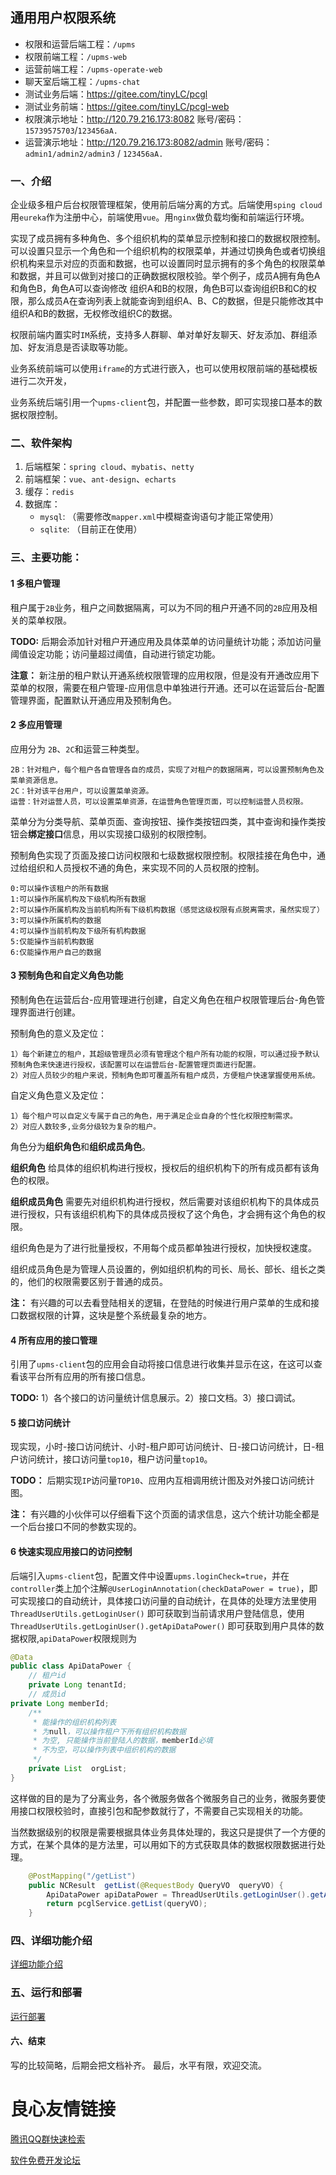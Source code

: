 ## 通用用户权限系统


- 权限和运营后端工程：`/upms`
- 权限前端工程：`/upms-web`
- 运营前端工程：`/upms-operate-web`
- 聊天室后端工程：`/upms-chat`
- 测试业务后端：https://gitee.com/tinyLC/pcgl
- 测试业务前端：https://gitee.com/tinyLC/pcgl-web
- 权限演示地址：http://120.79.216.173:8082         账号/密码： `15739575703`/`123456aA.`
- 运营演示地址：http://120.79.216.173:8082/admin   账号/密码：`admin1/admin2/admin3` / `123456aA.`

### 一、介绍
企业级多租户后台权限管理框架，使用前后端分离的方式。后端使用`sping cloud` 用`eureka`作为注册中心，前端使用`vue`。用`nginx`做负载均衡和前端运行环境。

实现了成员拥有多种角色、多个组织机构的菜单显示控制和接口的数据权限控制。可以设置只显示一个角色和一个组织机构的权限菜单，并通过切换角色或者切换组织机构来显示对应的页面和数据，也可以设置同时显示拥有的多个角色的权限菜单和数据，并且可以做到对接口的正确数据权限校验。举个例子，成员A拥有角色A和角色B，角色A可以查询修改 组织A和B的权限，角色B可以查询组织B和C的权限，那么成员A在查询列表上就能查询到组织A、B、C的数据，但是只能修改其中组织A和B的数据，无权修改组织C的数据。


权限前端内置实时`IM`系统，支持多人群聊、单对单好友聊天、好友添加、群组添加、好友消息是否读取等功能。

业务系统前端可以使用`iframe`的方式进行嵌入，也可以使用权限前端的基础模板进行二次开发，

业务系统后端引用一个`upms-client`包，并配置一些参数，即可实现接口基本的数据权限控制。


### 二、软件架构 
1. 后端框架：`spring cloud`、`mybatis`、`netty`
2. 前端框架：`vue`、`ant-design`、`echarts`
3. 缓存：`redis`
4. 数据库：
    - `mysql`:  （需要修改`mapper.xml`中模糊查询语句才能正常使用）
    - `sqlite`:  （目前正在使用）




### 三、主要功能：

#### 1 多租户管理

租户属于`2B`业务，租户之间数据隔离，可以为不同的租户开通不同的`2B`应用及相关的菜单权限。

**TODO:** 后期会添加针对租户开通应用及具体菜单的访问量统计功能；添加访问量阈值设定功能；访问量超过阈值，自动进行锁定功能。

**注意：** 新注册的租户默认开通系统权限管理的应用权限，但是没有开通改应用下菜单的权限，需要在租户管理-应用信息中单独进行开通。还可以在运营后台-配置管理界面，配置默认开通应用及预制角色。

#### 2 多应用管理

应用分为 `2B`、`2C`和运营三种类型。
```
2B：针对租户，每个租户各自管理各自的成员，实现了对租户的数据隔离，可以设置预制角色及菜单资源信息。
2C：针对该平台用户，可以设置菜单资源。
运营：针对运营人员，可以设置菜单资源，在运营角色管理页面，可以控制运营人员权限。
```
菜单分为分类导航、菜单页面、查询按钮、操作类按钮四类，其中查询和操作类按钮会**绑定接口**信息，用以实现接口级别的权限控制。

预制角色实现了页面及接口访问权限和七级数据权限控制。权限挂接在角色中，通过给组织和人员授权不通的角色，来实现不同的人员权限的控制。

``` 
0:可以操作该租户的所有数据
1:可以操作所属机构及下级机构所有数据
2:可以操作所属机构及当前机构所有下级机构数据（感觉这级权限有点脱离需求，虽然实现了）
3:可以操作所属机构的数据
4:可以操作当前机构及下级所有机构数据
5:仅能操作当前机构数据
6:仅能操作用户自己的数据
```

#### 3 预制角色和自定义角色功能

预制角色在运营后台-应用管理进行创建，自定义角色在租户权限管理后台-角色管理界面进行创建。

预制角色的意义及定位：

```
1）每个新建立的租户，其超级管理员必须有管理这个租户所有功能的权限，可以通过授予默认预制角色来快速进行授权，该配置可以在运营后台-配置管理页面进行配置。
2）对应人员较少的租户来说，预制角色即可覆盖所有租户成员，方便租户快速掌握使用系统。
```

自定义角色意义及定位：

```
1）每个租户可以自定义专属于自己的角色，用于满足企业自身的个性化权限控制需求。
2）对应人数较多,业务分级较为复杂的租户。
```

角色分为**组织角色**和**组织成员角色**。

**组织角色** 给具体的组织机构进行授权，授权后的组织机构下的所有成员都有该角色的权限。

**组织成员角色** 需要先对组织机构进行授权，然后需要对该组织机构下的具体成员进行授权，只有该组织机构下的具体成员授权了这个角色，才会拥有这个角色的权限。

组织角色是为了进行批量授权，不用每个成员都单独进行授权，加快授权速度。

组织成员角色是为管理人员设置的，例如组织机构的司长、局长、部长、组长之类的，他们的权限需要区别于普通的成员。

**注：** 有兴趣的可以去看登陆相关的逻辑，在登陆的时候进行用户菜单的生成和接口数据权限的计算，这块是整个系统最复杂的地方。

#### 4 所有应用的接口管理

引用了`upms-client`包的应用会自动将接口信息进行收集并显示在这，在这可以查看该平台所有应用的所有接口信息。

**TODO:** 1）各个接口的访问量统计信息展示。2）接口文档。3）接口调试。

#### 5 接口访问统计

现实现，小时-接口访问统计、小时-租户即可访问统计、日-接口访问统计，日-租户访问统计，接口访问量`top10`，租户访问量`top10`。

**TODO：** 后期实现`IP`访问量`TOP10`、应用内互相调用统计图及对外接口访问统计图。

**注：** 有兴趣的小伙伴可以仔细看下这个页面的请求信息，这六个统计功能全都是一个后台接口不同的参数实现的。

#### 6 快速实现应用接口的访问控制

后端引入`upms-client`包，配置文件中设置`upms.loginCheck=true`，并在`controller`类上加个注解`@UserLoginAnnotation(checkDataPower = true)`，即可实现接口的自动统计，具体接口访问量的自动统计，在具体的处理方法里使用 `ThreadUserUtils.getLoginUser()` 即可获取到当前请求用户登陆信息，使用 `ThreadUserUtils.getLoginUser().getApiDataPower()` 即可获取到用户具体的数据权限,`apiDataPower`权限规则为

```java
@Data
public class ApiDataPower {
    // 租户id
    private Long tenantId;
    // 成员id
private Long memberId;
    /**
     * 能操作的组织机构列表
     * 为null，可以操作租户下所有组织机构数据
     * 为空, 只能操作当前登陆人的数据，memberId必填
     * 不为空，可以操作列表中组织机构的数据
     */
    private List  orgList;
}
```
这样做的目的是为了分离业务，各个微服务做各个微服务自己的业务，微服务要使用接口权限校验时，直接引包和配参数就行了，不需要自己实现相关的功能。
​

当然数据级别的权限是需要根据具体业务具体处理的，我这只是提供了一个方便的方式，在某个具体的是方法里，可以用如下的方式获取具体的数据权限数据进行处理。

```java
    @PostMapping("/getList")
    public NCResult  getList(@RequestBody QueryVO  queryVO) {
        ApiDataPower apiDataPower = ThreadUserUtils.getLoginUser().getApiDataPower();
        return pcglService.getList(queryVO);
    }
```

### 四、详细功能介绍

[详细功能介绍](_docs/详细功能介绍.md)

### 五、运行和部署

[运行部署](_docs/运行部署.md)

#### 六、结束

写的比较简略，后期会把文档补齐。
最后，水平有限，欢迎交流。

 # 良心友情链接

[腾讯QQ群快速检索](http://u.720life.cn/s/8cf73f7c)

[软件免费开发论坛](http://u.720life.cn/s/bbb01dc0)